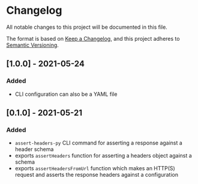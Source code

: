 # Changelog
All notable changes to this project will be documented in this file.

The format is based on [Keep a Changelog](https://keepachangelog.com/en/1.0.0/),
and this project adheres to [Semantic Versioning](https://semver.org/spec/v2.0.0.html).

## [1.0.0] - 2021-05-24

### Added

- CLI configuration can also be a YAML file

## [0.1.0] - 2021-05-21

### Added

- `assert-headers-py` CLI command for asserting a response against a header schema
- exports `assertHeaders` function for asserting a headers object against a schema
- exports `assertHeadersFromUrl` function which makes an HTTP(S) request and asserts the response headers against a configuration
